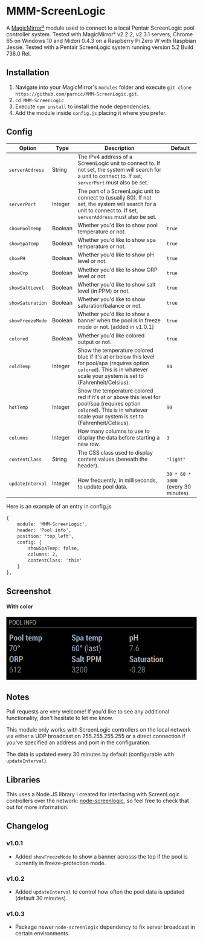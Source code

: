 # MMM-ScreenLogic
A <a href="https://github.com/MichMich/MagicMirror">MagicMirror²</a> module used to connect to a local Pentair ScreenLogic pool controller system. Tested with MagicMirror² v2.2.2, v2.3.1 servers, Chrome 65 on Windows 10 and Midori 0.4.3 on a Raspberry Pi Zero W with Raspbian Jessie. Tested with a Pentair ScreenLogic system running version 5.2 Build 736.0 Rel.

## Installation
1. Navigate into your MagicMirror's `modules` folder and execute `git clone https://github.com/parnic/MMM-ScreenLogic.git`.
2. `cd MMM-ScreenLogic`
3. Execute `npm install` to install the node dependencies.
4. Add the module inside `config.js` placing it where you prefer.

## Config
|Option|Type|Description|Default|
|---|---|---|---|
|`serverAddress`|String|The IPv4 address of a ScreenLogic unit to connect to. If not set, the system will search for a unit to connect to. If set, `serverPort` must also be set.| |
|`serverPort`|Integer|The port of a ScreenLogic unit to connect to (usually 80). If not set, the system will search for a unit to connect to. If set, `serverAddress` must also be set.| |
|`showPoolTemp`|Boolean|Whether you'd like to show pool temperature or not.|`true`|
|`showSpaTemp`|Boolean|Whether you'd like to show spa temperature or not.|`true`|
|`showPH`|Boolean|Whether you'd like to show pH level or not.|`true`|
|`showOrp`|Boolean|Whether you'd like to show ORP level or not.|`true`|
|`showSaltLevel`|Boolean|Whether you'd like to show salt level (in PPM) or not.|`true`|
|`showSaturation`|Boolean|Whether you'd like to show saturation/balance or not.|`true`|
|`showFreezeMode`|Boolean|Whether you'd like to show a banner when the pool is in freeze mode or not. [added in v1.0.1]|`true`|
|`colored`|Boolean|Whether you'd like colored output or not.|`true`|
|`coldTemp`|Integer|Show the temperature colored blue if it's at or below this level for pool/spa (requires option `colored`). This is in whatever scale your system is set to (Fahrenheit/Celsius).|`84`|
|`hotTemp`|Integer|Show the temperature colored red if it's at or above this level for pool/spa (requires option `colored`). This is in whatever scale your system is set to (Fahrenheit/Celsius).|`90`|
|`columns`|Integer|How many columns to use to display the data before starting a new row.|`3`|
|`contentClass`|String|The CSS class used to display content values (beneath the header).|`"light"`|
|`updateInterval`|Integer|How frequently, in milliseconds, to update pool data.|`30 * 60 * 1000` (every 30 minutes)|

Here is an example of an entry in config.js
```
{
	module: 'MMM-ScreenLogic',
	header: 'Pool info',
	position: 'top_left',
	config: {
		showSpaTemp: false,
		columns: 2,
		contentClass: 'thin'
	}
},
```

## Screenshot
#### With color
![Screenshot with color](/screenshot.png?raw=true "colored: true")

## Notes
Pull requests are very welcome! If you'd like to see any additional functionality, don't hesitate to let me know.

This module only works with ScreenLogic controllers on the local network via either a UDP broadcast on 255.255.255.255 or a direct connection if you've specified an address and port in the configuration.

The data is updated every 30 minutes by default (configurable with `updateInterval`).

## Libraries
This uses a Node.JS library I created for interfacing with ScreenLogic controllers over the network: <a href="https://github.com/parnic/node-screenlogic">node-screenlogic</a>, so feel free to check that out for more information.

## Changelog

### v1.0.1
* Added `showFreezeMode` to show a banner acrosss the top if the pool is currently in freeze-protection mode.

### v1.0.2
* Added `updateInterval` to control how often the pool data is updated (default 30 minutes).

### v1.0.3
* Package newer `node-screenlogic` dependency to fix server broadcast in certain environments.
